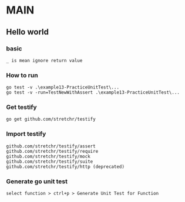# MAIN
## Hello world

### basic
```
_ is mean ignore return value
```

### How to run
```
go test -v .\example13-PracticeUnitTest\...
go test -v -run=TestNewWithAssert .\example13-PracticeUnitTest\...
```

### Get testify
```
go get github.com/stretchr/testify
```

### Import testify
```
github.com/stretchr/testify/assert
github.com/stretchr/testify/require
github.com/stretchr/testify/mock
github.com/stretchr/testify/suite
github.com/stretchr/testify/http (deprecated)

```

### Generate go unit test
```
select function > ctrl+p > Generate Unit Test for Function
```